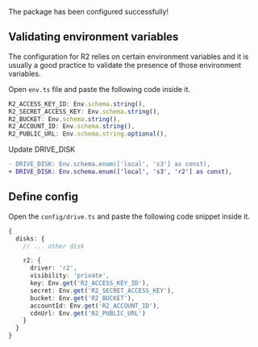 The package has been configured successfully!

## Validating environment variables

The configuration for R2 relies on certain environment variables and it is usually a good practice to validate the presence of those environment variables.

Open `env.ts` file and paste the following code inside it.

```ts
R2_ACCESS_KEY_ID: Env.schema.string(),
R2_SECRET_ACCESS_KEY: Env.schema.string(),
R2_BUCKET: Env.schema.string(),
R2_ACCOUNT_ID: Env.schema.string(),
R2_PUBLIC_URL: Env.schema.string.optional(),
```
Update DRIVE_DISK
```diff
- DRIVE_DISK: Env.schema.enum(['local', 's3'] as const),
+ DRIVE_DISK: Env.schema.enum(['local', 's3', 'r2'] as const),
```


## Define config
Open the `config/drive.ts` and paste the following code snippet inside it.

```ts
{
  disks: {
    // ... other disk

    r2: {
      driver: 'r2',
      visibility: 'private',
      key: Env.get('R2_ACCESS_KEY_ID'),
      secret: Env.get('R2_SECRET_ACCESS_KEY'),
      bucket: Env.get('R2_BUCKET'),
      accountId: Env.get('R2_ACCOUNT_ID'),
      cdnUrl: Env.get('R2_PUBLIC_URL')
    }
  }
}
```
